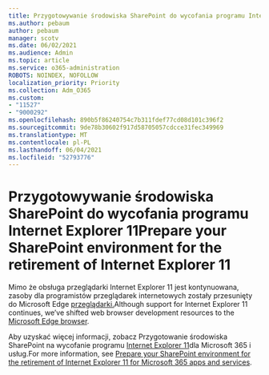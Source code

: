 ```yaml
---
title: Przygotowywanie środowiska SharePoint do wycofania programu Internet Explorer 11
ms.author: pebaum
author: pebaum
manager: scotv
ms.date: 06/02/2021
ms.audience: Admin
ms.topic: article
ms.service: o365-administration
ROBOTS: NOINDEX, NOFOLLOW
localization_priority: Priority
ms.collection: Adm_O365
ms.custom:
- "11527"
- "9000292"
ms.openlocfilehash: 890b5f86240754c7b311fdef77cd08d101c396f2
ms.sourcegitcommit: 9de78b30602f917d58705057cdcce31fec349969
ms.translationtype: MT
ms.contentlocale: pl-PL
ms.lasthandoff: 06/04/2021
ms.locfileid: "52793776"
---
```

# <a name="prepare-your-sharepoint-environment-for-the-retirement-of-internet-explorer-11"></a><span data-ttu-id="3ba62-102">Przygotowywanie środowiska SharePoint do wycofania programu Internet Explorer 11</span><span class="sxs-lookup"><span data-stu-id="3ba62-102">Prepare your SharePoint environment for the retirement of Internet Explorer 11</span></span>

<span data-ttu-id="3ba62-103">Mimo że obsługa przeglądarki Internet Explorer 11 jest kontynuowana, zasoby dla programistów przeglądarek internetowych zostały przesunięty do Microsoft Edge [przeglądarki.](https://www.microsoft.com/edge/business)</span><span class="sxs-lookup"><span data-stu-id="3ba62-103">Although support for Internet Explorer 11 continues, we’ve shifted web browser development resources to the [Microsoft Edge browser](https://www.microsoft.com/edge/business).</span></span> 

<span data-ttu-id="3ba62-104">Aby uzyskać więcej informacji, zobacz Przygotowanie środowiska SharePoint na wycofanie programu [Internet Explorer 11](/sharepoint/prepare-ie11)dla Microsoft 365 i usług.</span><span class="sxs-lookup"><span data-stu-id="3ba62-104">For more information, see [Prepare your SharePoint environment for the retirement of Internet Explorer 11 for Microsoft 365 apps and services](/sharepoint/prepare-ie11).</span></span>

